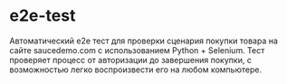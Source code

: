 # e2e-test
Автоматический e2e тест для проверки сценария покупки товара на сайте saucedemo.com с использованием Python + Selenium. Тест проверяет процесс от авторизации до завершения покупки, с возможностью легко воспроизвести его на любом компьютере.
